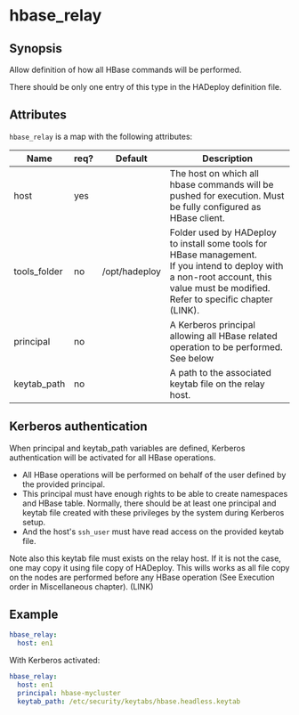 # hbase_relay

## Synopsis

Allow definition of how all HBase commands will be performed.

There should be only one entry of this type in the HADeploy definition file.

## Attributes

`hbase_relay` is a map with the following attributes:

Name | req?	| Default |	Description
--- | --- | --- | ---
host|yes||The host on which all hbase commands will be pushed for execution. Must be fully configured as HBase client.
tools_folder|no|/opt/hadeploy|Folder used by HADeploy to install some tools for HBase management.<br>If you intend to deploy with a non-root account, this value must be modified. Refer to specific chapter (LINK).
principal|no||A Kerberos principal allowing all HBase related operation to be performed. See below
keytab_path|no||A path to the associated keytab file on the relay host.

## Kerberos authentication

When principal and keytab_path variables are defined, Kerberos authentication will be activated for all HBase operations.
 
* All HBase operations will be performed on behalf of the user defined by the provided principal. 
* This principal must have enough rights to be able to create namespaces and HBase table. Normally, there should be at least one principal and keytab file created with these privileges by the system during Kerberos setup.
* And the host's `ssh_user` must have read access on the provided keytab file.

Note also this keytab file must exists on the relay host. If it is not the case, one may copy it using file copy of HADeploy. This wills works as all file copy on the nodes are performed before any HBase operation (See Execution order in Miscellaneous chapter). (LINK)

## Example
```yaml
hbase_relay:
  host: en1
```
With Kerberos activated:
```yaml
hbase_relay:
  host: en1
  principal: hbase-mycluster
  keytab_path: /etc/security/keytabs/hbase.headless.keytab
  
  
```
